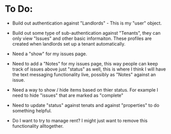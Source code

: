 # To Do: 

- Build out authentication against "Landlords" - This is my "user" object. 

- Build out some type of sub-authentication against "Tenants", they can only view "Issues" and other basic informaiton. These profiles are created when landlords set up a tenant automatically. 

- Need a "show" for my issues page. 

- Need to add a "Notes" for my issues page, this way people can keep track of issues above just "status" as well, this is where I think I will have the text messaging functionality live, possibly as "Notes" against an issue. 

- Need a way to show / hide items based on thier status. For example I need to hide "issues" that are marked as "complete"

- Need to update "status" against tenats and against "properties" to do something helpful. 

- Do I want to try to manage rent? I might just want to remove this functionality alltogether.